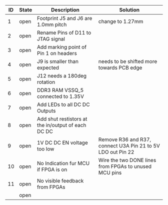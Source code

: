 | ID 	| State 	| Description 	                      | Solution          |
|----	|-------	|-------------	                      |-------            |
| 1  	| open  	| Footprint J5 and J6 are 1.0mm pitch | change to 1.27mm  |
| 2  	| open   	| Rename Pins of D11 to JTAG signal   | |
| 3  	| open  	| Add marking point of Pin 1 on headers  | |
| 4  	| open  	| J9 is smaller than expected         | needs to be shifted more towards PCB edge |
| 5  	| open  	| J12 needs a 180deg rotation         | |
| 6  	| open  	| DDR3 RAM VSSQ_5 connected to 1.35V  | |
| 7  	| open  	| Add LEDs to all DC DC Outputs       | |
| 8  	| open  	| Add shut restistors at the in/output of each DC DC | |
| 9  	| open  	| 1V DC DC EN voltage too low         | Remove R36 and R37, connect U3A Pin 21 to 5V LDO out Pin 22 |
| 10 	| open    | No Indication fur MCU if FPGA is on | Wire the two DONE lines from FPGAs to unused MCU pins |
| 11 	| open    | No visible feedback from FPGAs | | Add some indication LEDS to each FPGA. If 4 have space, go with 4 per FPGA
|   	| open    |             	                      | |
